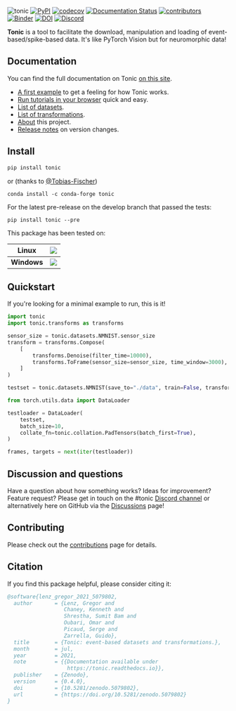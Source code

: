 ![tonic](tonic-logo-padded.png)
[![PyPI](https://img.shields.io/pypi/v/tonic)](https://pypi.org/project/tonic/)
[![codecov](https://codecov.io/gh/neuromorphs/tonic/branch/develop/graph/badge.svg?token=Q0BMYGUSZQ)](https://codecov.io/gh/neuromorphs/tonic)
[![Documentation Status](https://readthedocs.org/projects/tonic/badge/?version=latest)](https://tonic.readthedocs.io/en/latest/?badge=latest)
[![contributors](https://img.shields.io/github/contributors-anon/neuromorphs/tonic)](https://github.com/neuromorphs/tonic/pulse)
[![Binder](https://mybinder.org/badge_logo.svg)](https://mybinder.org/v2/gh/neuromorphs/tonic/main?labpath=docs%2Ftutorials)
[![DOI](https://zenodo.org/badge/DOI/10.5281/zenodo.5079802.svg)](https://doi.org/10.5281/zenodo.5079802)
[![Discord](https://img.shields.io/discord/852094154188259338)](https://discord.gg/V6FHBZURkg)

**Tonic** is a tool to facilitate the download, manipulation and loading of event-based/spike-based data. It's like PyTorch Vision but for neuromorphic data!

## Documentation
You can find the full documentation on Tonic [on this site](https://tonic.readthedocs.io/en/latest/index.html).

* [A first example](https://tonic.readthedocs.io/en/latest/getting_started/nmnist.html) to get a feeling for how Tonic works.
* [Run tutorials in your browser](https://mybinder.org/v2/gh/neuromorphs/tonic/main?labpath=docs%2Ftutorials) quick and easy.
* [List of datasets](https://tonic.readthedocs.io/en/latest/reference/datasets.html).
* [List of transformations](https://tonic.readthedocs.io/en/latest/reference/transformations.html).
* [About](https://tonic.readthedocs.io/en/latest/about/info.html) this project.
* [Release notes](https://tonic.readthedocs.io/en/latest/about/release_notes.html) on version changes.

## Install
```bash
pip install tonic
```
or (thanks to [@Tobias-Fischer](https://github.com/Tobias-Fischer))
```
conda install -c conda-forge tonic
```
For the latest pre-release on the develop branch that passed the tests:
```
pip install tonic --pre
```
This package has been tested on:

| Linux    | [![](http://github-actions.40ants.com/neuromorphs/tonic/matrix.svg?only=ci.multitest.ubuntu-latest)](https://github.com/neuromorphs/tonic)|
|----------|-------------------------------------------------------------------------------------------------------------------------------------------|
| **Windows**  | [![](http://github-actions.40ants.com/neuromorphs/tonic/matrix.svg?only=ci.multitest.windows-2022)](https://github.com/neuromorphs/tonic) |

## Quickstart
If you're looking for a minimal example to run, this is it!

```python
import tonic
import tonic.transforms as transforms

sensor_size = tonic.datasets.NMNIST.sensor_size
transform = transforms.Compose(
    [
        transforms.Denoise(filter_time=10000),
        transforms.ToFrame(sensor_size=sensor_size, time_window=3000),
    ]
)

testset = tonic.datasets.NMNIST(save_to="./data", train=False, transform=transform)

from torch.utils.data import DataLoader

testloader = DataLoader(
    testset,
    batch_size=10,
    collate_fn=tonic.collation.PadTensors(batch_first=True),
)

frames, targets = next(iter(testloader))
```

## Discussion and questions
Have a question about how something works? Ideas for improvement? Feature request? Please get in touch on the #tonic [Discord channel](https://discord.gg/V6FHBZURkg)
 or alternatively here on GitHub via the [Discussions](https://github.com/neuromorphs/tonic/discussions) page!

## Contributing
Please check out the [contributions](https://tonic.readthedocs.io/en/latest/about/contribute.html) page for details.

## Citation
If you find this package helpful, please consider citing it:

```BibTex
@software{lenz_gregor_2021_5079802,
  author       = {Lenz, Gregor and
                  Chaney, Kenneth and
                  Shrestha, Sumit Bam and
                  Oubari, Omar and
                  Picaud, Serge and
                  Zarrella, Guido},
  title        = {Tonic: event-based datasets and transformations.},
  month        = jul,
  year         = 2021,
  note         = {{Documentation available under 
                   https://tonic.readthedocs.io}},
  publisher    = {Zenodo},
  version      = {0.4.0},
  doi          = {10.5281/zenodo.5079802},
  url          = {https://doi.org/10.5281/zenodo.5079802}
}
```
